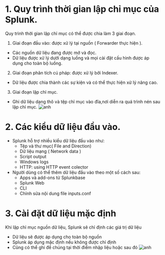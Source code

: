 # 1. Quy trình thời gian lập chỉ mục của Splunk.
Quy trình thời gian lập chỉ mục có thể được chia làm 3 giai đoạn.
1. Giai đoạn đầu vào: được xử lý tại nguồn ( Forwarder thực hiện ).
* Các nguồn dữ liệu đang được mở và đọc.
* Dữ liệu được xử lý dưới dạng luồng và mọi cài đặt cấu hình được áp dụng cho toàn bộ luồng.
2. Giai đoạn phân tích cú pháp: được xử lý bởi Indexer.
* Dữ liệu được chia thành các sự kiện và có thể thực hiện xử lý nâng cao.
3. Giai đoạn lập chỉ mục.
* Ghi dữ liệu dạng thô và tệp chỉ mục vào đĩa,nơi diễn ra quá trình nén sau lập chỉ mục.
![anh]()

# 2. Các kiểu dữ liệu đầu vào.
* Splunk hỗ trợ nhiều kiểu dữ liệu đầu vào như:
    * Tệp và thư mục( File and Direction)
    * Dữ liệu mạng ( Network data )
    * Script output
    * Windows logs
    * HTTP: using HTTP event colector
* Người dùng có thể thêm dữ liệu đầu vào theo một số cách sau:
    * Apps và add-ons từ Splunkbase
    * Splunk Web
    * CLI
    * Chỉnh sửa nội dung file inputs.conf
# 3. Cài đặt dữ liệu mặc định
Khi lập chỉ mục nguồn dữ liệu, Splunk sẽ chỉ định các giá trị dữ liệu
* Dữ liệu sẽ được áp dụng cho toàn bộ nguồn
* Splunk áp dụng mặc định nếu không được chỉ định
* Cũng có thể ghi đề chúng tại thời điểm nhập liệu hoặc sau đó
![anh]()




